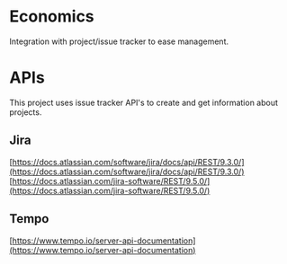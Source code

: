 # Economics

Integration with project/issue tracker to ease management.

# APIs

This project uses issue tracker API's to create and get information about projects.

## Jira

[https://docs.atlassian.com/software/jira/docs/api/REST/9.3.0/](https://docs.atlassian.com/software/jira/docs/api/REST/9.3.0/)
[https://docs.atlassian.com/jira-software/REST/9.5.0/](https://docs.atlassian.com/jira-software/REST/9.5.0/)

## Tempo

[https://www.tempo.io/server-api-documentation](https://www.tempo.io/server-api-documentation)
